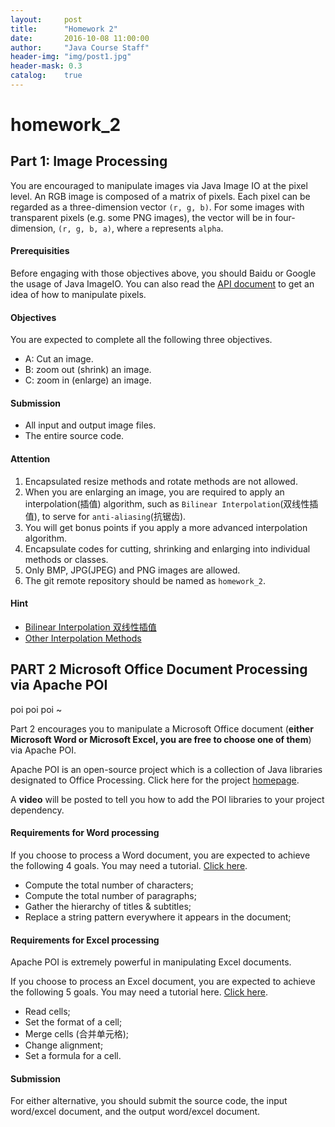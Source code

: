 ```yaml
---
layout:     post
title:      "Homework 2"
date:       2016-10-08 11:00:00
author:     "Java Course Staff"
header-img: "img/post1.jpg"
header-mask: 0.3
catalog:    true
---
```


# homework_2

## Part 1: Image Processing

You are encouraged to manipulate images via Java Image IO at the pixel level. An RGB image is composed of a matrix of pixels. Each pixel can be regarded as a three-dimension vector `(r, g, b)`. For some images with transparent pixels (e.g. some PNG images), the vector will be in four-dimension, `(r, g, b, a)`, where `a` represents `alpha`.

#### Prerequisities

Before engaging with those objectives above, you should Baidu or Google the usage of Java ImageIO. You can also read the [API document](https://docs.oracle.com/javase/8/docs/api/javax/imageio/ImageIO.html) to get an idea of how to manipulate pixels.


#### Objectives

You are expected to complete all the following three objectives.

- A: Cut an image.
- B: zoom out (shrink) an image.
- C: zoom in (enlarge) an image.

#### Submission

- All input and output image files.
- The entire source code.

#### Attention

1. Encapsulated resize methods and rotate methods are not allowed. 
2. When you are enlarging an image, you are required to apply an interpolation(插值) algorithm, such as `Bilinear Interpolation`(双线性插值), to serve for `anti-aliasing`(抗锯齿).
3. You will get bonus points if you apply a more advanced interpolation algorithm.
4. Encapsulate codes for cutting, shrinking and enlarging into individual methods or classes.
5. Only BMP, JPG(JPEG) and PNG images are allowed.
6. The git remote repository should be named as `homework_2`.

#### Hint

- [Bilinear Interpolation 双线性插值](https://en.wikipedia.org/wiki/Bilinear_interpolation)
- [Other Interpolation Methods](https://en.wikipedia.org/wiki/Bilinear_interpolation#See_also)

## PART 2 Microsoft Office Document Processing via Apache POI

poi poi poi ~

Part 2 encourages you to manipulate a Microsoft Office document (**either Microsoft Word or Microsoft Excel, you are free to choose one of them**) via Apache POI.

Apache POI is an open-source project which is a collection of Java libraries designated to Office Processing. Click here for the project [homepage](http://poi.apache.org).

A **video** will be posted to tell you how to add the POI libraries to your project dependency.

#### Requirements for Word processing

If you choose to process a Word document, you are expected to achieve the following 4 goals. You may need a tutorial. [Click here](http://elim.iteye.com/blog/2031335).

- Compute the total number of characters;
- Compute the total number of paragraphs;
- Gather the hierarchy of titles & subtitles;
- Replace a string pattern everywhere it appears in the document;

#### Requirements for Excel processing

Apache POI is extremely powerful in manipulating Excel documents. 

If you choose to process an Excel document, you are expected to achieve the following 5 goals. You may need a tutorial here. [Click here](http://www.cnblogs.com/LiZhiW/p/4313789.html?utm_source=tuicool&utm_medium=referral).

- Read cells;
- Set the format of a cell;
- Merge cells (合并单元格);
- Change alignment;
- Set a formula for a cell.

#### Submission

For either alternative, you should submit the source code, the input word/excel document, and the output word/excel document.